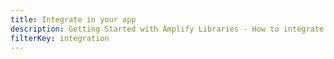 ```yaml
---
title: Integrate in your app
description: Getting Started with Amplify Libraries - How to integrate Amplify into your app
filterKey: integration
---
```


<inline-fragment integration="ios" src="~/start/getting-started/fragments/ios/integrate.md"></inline-fragment> <inline-fragment integration="android" src="~/start/getting-started/fragments/android/integrate.md"></inline-fragment> <inline-fragment integration="flutter" src="~/start/getting-started/fragments/flutter/integrate.md"></inline-fragment>
